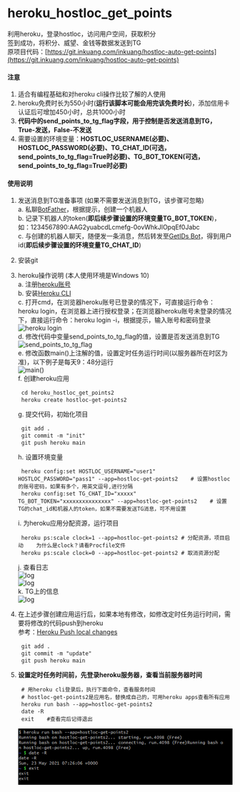 # heroku_hostloc_get_points
利用heroku，登录hostloc，访问用户空间，获取积分  
签到成功，将积分、威望、金钱等数据发送到TG  
原项目代码：[https://git.inkuang.com/inkuang/hostloc-auto-get-points](https://git.inkuang.com/inkuang/hostloc-auto-get-points)  


#### 注意
1. 适合有编程基础和对heroku cli操作比较了解的人使用  
2. heroku免费时长为550小时(**运行该脚本可能会用完该免费时长**)，添加信用卡认证后可增加450小时，总共1000小时  
3. **代码中的send_points_to_tg_flag字段，用于控制是否发送消息到TG，True-发送，False-不发送**  
3. 需要设置的环境变量：**HOSTLOC_USERNAME(必要)、HOSTLOC_PASSWORD(必要)、TG_CHAT_ID(可选，send_points_to_tg_flag=True时必要)、TG_BOT_TOKEN(可选，send_points_to_tg_flag=True时必要)**  


#### 使用说明
1. 发送消息到TG准备事项 (如果不需要发送消息到TG，该步骤可忽略)  
    a. 私聊[BotFather](https://t.me/botfather)，根据提示，创建一个机器人  
    b. 记录下机器人的token(**即后续步骤设置的环境变量TG_BOT_TOKEN**)，如：1234567890:AAG2yuabcdLcmefg-0ovWhkJlOpqEf0Jabc  
    c. 与创建的机器人聊天，随便发一条消息，然后转发至[GetIDs Bot](https://t.me/getidsbot)，得到用户id(**即后续步骤设置的环境变量TG_CHAT_ID**)  

2. 安装git

3. heroku操作说明 (本人使用环境是Windows 10)  
    a. 注册[heroku账号](https://www.heroku.com/)  
    b. 安装[Heroku CLI](https://devcenter.heroku.com/articles/heroku-cli)  
    c. 打开cmd，在浏览器heroku账号已登录的情况下，可直接运行命令：heroku login，在浏览器上进行授权登录；在浏览器heroku账号未登录的情况下，直接运行命令：heroku login -i，根据提示，输入账号和密码登录  
    ![heroku login](/static/1.png)  
    d. 修改代码中变量send_points_to_tg_flag的值，设置是否发送消息到TG  
    ![send_points_to_tg_flag](/static/3.png)  
    e. 修改函数main()上注解的值，设置定时任务运行时间(以服务器所在时区为准)，以下例子是每天9：48分运行  
    ![main()](/static/2.png)  
    f. 创建heroku应用  

        cd heroku_hostloc_get_points2
        heroku create hostloc-get-points2

    g. 提交代码，初始化项目  

        git add .
        git commit -m "init"
        git push heroku main

    h. 设置环境变量  

        heroku config:set HOSTLOC_USERNAME="user1" HOSTLOC_PASSWORD="pass1" --app=hostloc-get-points2    # 设置hostloc的账号密码，如果有多个，用英文逗号,进行分隔
        heroku config:set TG_CHAT_ID="xxxxx" TG_BOT_TOKEN="xxxxxxxxxxxxxxx" --app=hostloc-get-points2    # 设置TG的chat_id和机器人的token，如果不需要发送TG消息，可不用设置

    i. 为heroku应用分配资源，运行项目  

        heroku ps:scale clock=1 --app=hostloc-get-points2 # 分配资源，项目启动    为什么是clock？请看Procfile文件
        heroku ps:scale clock=0 --app=hostloc-get-points2 # 取消资源分配

    j. 查看日志  
    ![log](/static/4.png)  
    ![log](/static/5.png)  
    k. TG上的信息  
    ![log](/static/6.png)  

4. 在上述步骤创建应用运行后，如果本地有修改，如修改定时任务运行时间，需要将修改的代码push到heroku  
    参考：[Heroku Push local changes](https://devcenter.heroku.com/articles/getting-started-with-python#push-local-changes)  
    
        git add .  
        git commit -m "update"  
        git push heroku main  

5. **设置定时任务时间前，先登录heroku服务器，查看当前服务器时间**  
    
        # 用heroku cli登录后，执行下面命令，查看服务时间  
        # hostloc-get-points2是应用名，替换成自己的，可用heroku apps查看所有应用  
        heroku run bash --app=hostloc-get-points2  
        date -R  
        exit    #查看完后记得退出  

    ![heroku run bash --app=hostloc-get-points2](/static/7.png)  

